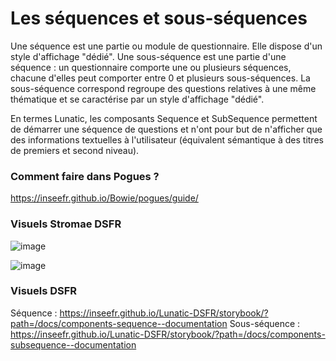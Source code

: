 # Les séquences et sous-séquences

Une séquence est une partie ou module de questionnaire. Elle dispose d'un style d'affichage "dédié".
Une sous-séquence est une partie d'une séquence : un questionnaire comporte une ou plusieurs séquences, chacune d'elles peut comporter entre 0 et plusieurs sous-séquences. 
La sous-séquence correspond regroupe des questions relatives à une même thématique et se caractérise par un style d'affichage "dédié".

En termes Lunatic, les composants Sequence et SubSequence permettent de démarrer une séquence de questions et n'ont pour but de n'afficher que des informations textuelles à l'utilisateur (équivalent sémantique à des titres de premiers et second niveau).

### Comment faire dans Pogues ?

https://inseefr.github.io/Bowie/pogues/guide/

### Visuels Stromae DSFR

![image](https://github.com/InseeFr/Stromae/assets/71011059/5bb4640b-dccc-4c17-8025-722689ca7708)

![image](https://github.com/InseeFr/Stromae/assets/71011059/1ea3d1fb-eb9f-448e-aaaa-2578473a6a69)


### Visuels DSFR

Séquence : https://inseefr.github.io/Lunatic-DSFR/storybook/?path=/docs/components-sequence--documentation
Sous-séquence : https://inseefr.github.io/Lunatic-DSFR/storybook/?path=/docs/components-subsequence--documentation
